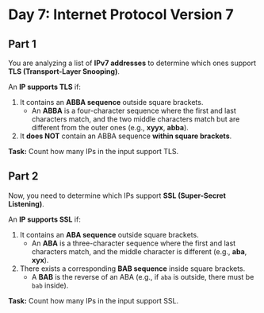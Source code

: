 # Day 7: Internet Protocol Version 7

## Part 1

You are analyzing a list of **IPv7 addresses** to determine which ones support **TLS (Transport-Layer Snooping)**.  

An **IP supports TLS** if:  
1. It contains an **ABBA sequence** outside square brackets.  
   - An **ABBA** is a four-character sequence where the first and last characters match, and the two middle characters match but are different from the outer ones (e.g., **xyyx**, **abba**).  
2. It **does NOT** contain an ABBA sequence **within square brackets**.  

**Task:** Count how many IPs in the input support TLS.  

## Part 2

Now, you need to determine which IPs support **SSL (Super-Secret Listening)**.  

An **IP supports SSL** if:  
1. It contains an **ABA sequence** outside square brackets.  
   - An **ABA** is a three-character sequence where the first and last characters match, and the middle character is different (e.g., **aba**, **xyx**).  
2. There exists a corresponding **BAB sequence** inside square brackets.  
   - A **BAB** is the reverse of an ABA (e.g., if `aba` is outside, there must be `bab` inside).  

**Task:** Count how many IPs in the input support SSL.